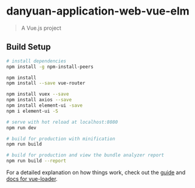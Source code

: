 # danyuan-application-web-vue-elm

> A Vue.js project

## Build Setup



``` bash
# install dependencies
npm install -g npm-install-peers

npm install
npm install --save vue-router

npm install vuex --save
npm install axios --save
npm install element-ui -save
npm i element-ui -S

# serve with hot reload at localhost:8080
npm run dev

# build for production with minification
npm run build

# build for production and view the bundle analyzer report
npm run build --report
```

For a detailed explanation on how things work, check out the [guide](http://vuejs-templates.github.io/webpack/) and [docs for vue-loader](http://vuejs.github.io/vue-loader).

